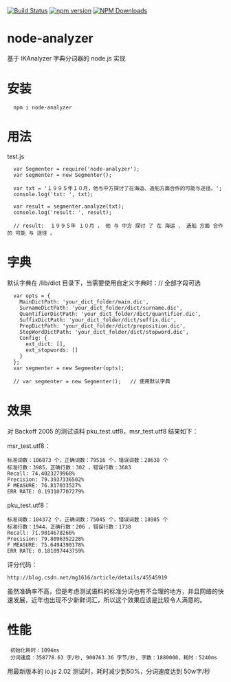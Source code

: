 [![Build Status](https://travis-ci.org/newebug/node-analyzer.png)](https://travis-ci.org/newebug/node-analyzer)
[![npm version](https://badge.fury.io/js/node-analyzer.svg)](https://badge.fury.io/js/node-analyzer)
[![NPM Downloads](https://img.shields.io/npm/dm/node-analyzer.svg)](https://npmjs.org/package/node-analyzer)
# node-analyzer
基于 IKAnalyzer 字典分词器的 node.js 实现

# 安装
      
      npm i node-analyzer

# 用法
test.js

      var Segmenter = require('node-analyzer');
      var segmenter = new Segmenter();
      
      var txt = '１９９５年１０月，他与中方探讨了在海运、造船方面合作的可能与途径。';
      console.log('txt: ', txt);
      
      var result = segmenter.analyze(txt);
      console.log('result: ', result);
      
      // result:  １９９５年 １０月 ， 他 与 中方 探讨 了 在 海运 、 造船 方面 合作 的 可能 与 途径 。

# 字典
默认字典在 /lib/dict 目录下，当需要使用自定义字典时：// 全部字段可选
      
      var opts = {
        MainDictPath: 'your_dict_folder/main.dic',
        SurnameDictPath: 'your_dict_folder/dict/surname.dic',
        QuantifierDictPath: 'your_dict_folder/dict/quantifier.dic',
        SuffixDictPath: 'your_dict_folder/dict/suffix.dic',
        PrepDictPath: 'your_dict_folder/dict/preposition.dic',
        StopWordDictPath: 'your_dict_folder/dict/stopword.dic',
        Config: {
          ext_dict: [],
          ext_stopwords: []
        }
      };
      var segmenter = new Segmenter(opts);
      
      // var segmenter = new Segmenter();   // 使用默认字典

# 效果
对 Backoff 2005 的测试语料 pku_test.utf8，msr_test.utf8 结果如下：

msr_test.utf8：

    标准词数：106873 个，正确词数：79516 个，错误词数：20638 个
    标准行数：3985，正确行数：302 ，错误行数：3683
    Recall: 74.4023279968%
    Precision: 79.3937336502%
    F MEASURE: 76.817033527%
    ERR RATE: 0.193107707279%
  
pku_test.utf8：

    标准词数：104372 个，正确词数：75045 个，错误词数：18985 个
    标准行数：1944，正确行数：206 ，错误行数：1738
    Recall: 71.9014678266%
    Precision: 79.8096352228%
    F MEASURE: 75.6494390178%
    ERR RATE: 0.181897443759%
  
评分代码：
    
    http://blog.csdn.net/mg1616/article/details/45545919
    
虽然准确率不高，但是考虑测试语料的标准分词也有不合理的地方，并且网络的快速发展，近年也出现不少新鲜词汇，所以这个效果应该是比较令人满意的。

# 性能

     初始化耗时：1094ms
     分词速度：358778.63 字/秒, 900763.36 字节/秒, 字数：1880000，耗时：5240ms
     
用最新版本的 io.js 2.02 测试时，耗时减少到50%，分词速度达到 50w字/秒
